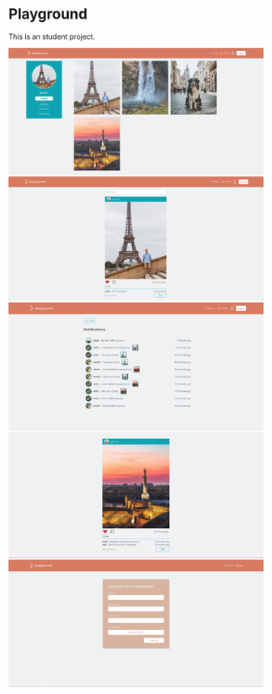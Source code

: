 # Playground

This is an student project.

<img src="src/assets/screenshot-2.png">
<img src="src/assets/screenshot-3.png">
<img src="src/assets/screenshot-4.png">
<img src="src/assets/screenshot-5.png">
<img src="src/assets/screenshot-1.png">
